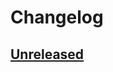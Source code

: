 # Changelog

## [Unreleased]

[unreleased]: https://github.com/olivierlacan/keep-a-changelog/compare/HEAD...HEAD
